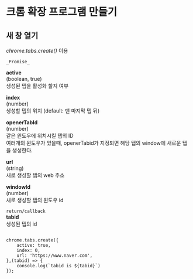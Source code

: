 # 크롬 확장 프로그램 만들기

## 새 창 열기

_chrome.tabs.create()_ 이용  

`_Promise_`  

__active__  
(boolean, true)  
생성된 탭을 활성화 할지 여부

__index__  
(number)  
생성할 탭의 위치 (default: 맨 마지막 탭 뒤)

__openerTabId__  
(number)  
같은 윈도우에 위치시킬 탭의 ID  
여러개의 윈도우가 있을때, openerTabid가 지정되면 해당 탭의 window에 새로운 탭을 생성한다.

__url__  
(string)  
새로 생성할 탭의 web 주소

__windowId__  
(number)  
새로 생성할 탭의 윈도우 id


`return/callback`  
__tabid__  
생성된 탭의 id


<pre>
<code>
chrome.tabs.create({
    active: true,
    index: 0,
    url: 'https://www.naver.com',
},(tabid) => {
	console.log(`tabid is ${tabid}`)
});
</code>
</pre>